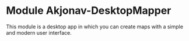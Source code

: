 # Module Akjonav-DesktopMapper

This module is a desktop app in which you can create maps with a simple and modern user interface.